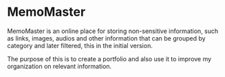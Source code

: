 # MemoMaster

MemoMaster is an online place for storing non-sensitive information, such as links, images, audios and other information that can be grouped by category and later filtered, this in the initial version.

The purpose of this is to create a portfolio and also use it to improve my organization on relevant information.
